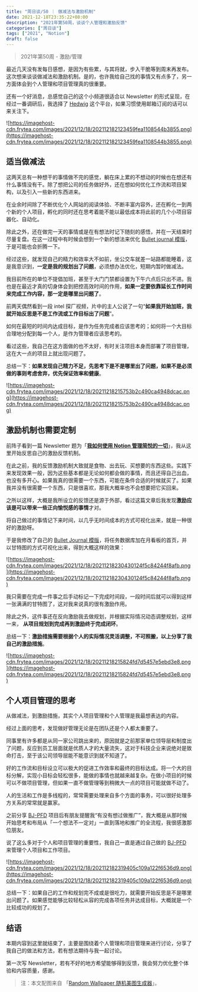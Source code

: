 ```yaml
---
title: "周日谈/50 ｜ 做减法与激励机制"
date: 2021-12-18T23:35:22+08:00
description: "2021年第50周，谈谈个人管理和激励反馈"
categories: ["周日谈"]
tags: ["2021", "Notion"]
draft: false
---
```


> 2021年第50周 - 激励/管理
> 

最近几天没有发每日感想，是因为有些累，与其将就，步入干脆等到周末再发布。这次想来谈谈做减法和激励机制。是的，也许我给自己找的事情又有点多了，另一方面体会到个人管理和项目管理真的很重要。

还有一个好消息，总感觉自己的这个小频道很适合以 Newsletter 的形式呈现，在经过一番调研后，我选择了 [Hedwig](https://frytea.hedwig.pub) 这个平台，如果习惯使用邮箱订阅的话可以来关注下。

![https://imagehost-cdn.frytea.com/images/2021/12/18/202112182123459fea1108544b3855.png](https://imagehost-cdn.frytea.com/images/2021/12/18/202112182123459fea1108544b3855.png)

## 适当做减法

这两天总有一种想干的事情做不完的感觉，躺在床上累的不想动的时候也在想还有什么事情没有干。除了想把公司的任务做好外，还在想如何优化工作流和项目架构，以及引入一些新的东西进来。

在业余时间除了不断优化个人网站的阅读体验、不断丰富内容外，还在孵化一到两个新的个人项目，孵化的同时还在思考着能不能以最低成本将此前的几个小项目容器化、自动化。

除此之外，还在做完一天的事情或是在有想法时记下随刻的感悟，并在一天结束时尽量复盘。在这一过程中有时候会想到一个新的想法来优化 [Bullet journal 模版](https://bjpfd.frytea.com)，于是可能也会折腾一下。

经过这些，就发现自己的精力和效率大不如前，坐公交车就差一站路都能睡着，这是我意识到，**一定是我的规划出了问题**，必须想办法优化，短期内暂时做减法。

我目前所在的单位不提倡加班，甚至于大门门禁都设置为下午六点后只出不进。我也是在最近才真的切身体会到把控高效时间的作用，**如果一定要依靠延长工作时间来完成工作内容，那一定是哪里出问题了**。

前两天偶然看到一段 intel 探厂视频，片中的主人公说了一句“**如果我开始加班，我就开始反思是不是工作流或工作目标出了问题**”。

如何在最短的时间内达成目标，是作为任务完成者应该思考的；如何将一个大目标合理地分配到每一个人，是作为管理者应该思考的。

看过这些，我自己在这方面做的也不太好，有时关注项目本身而部署了项目管理，这在大一点的项目上就出现问题了。

总结一下：**如果发现自己精力不足，先思考下是不是哪里出了问题，如果不是必须做的事则考虑舍弃，优先保证效率和健康**。

![https://imagehost-cdn.frytea.com/images/2021/12/18/20211218215753b2c490ca4948dcac.png](https://imagehost-cdn.frytea.com/images/2021/12/18/20211218215753b2c490ca4948dcac.png)

## 激励机制也需要定制

前阵子看到一篇 Newsletter 题为「**[我如何使用 Notion 管理简悦的一切](https://simpread.zhubai.love/posts/2077700878005850112)**」，我从这里开始反思自己的激励反馈机制。

在此之前，我的反馈激励机制大致就是食物、出去玩、买想要的东西这些。实践下来发现效果一般，因为这些基本都是无论如何都会做的事情，而且还得自己出血，也没有多开心。如果我真的很需要一个东西，可能在条件合适的时候就买了。如果我并没有很需要一个东西，只是很喜欢，那我大概率也不会想要把它买回来。

之所以这样，大概是我所设立的反馈还是源于外部，看过这篇文章后我发现**激励应该是可以带来一些正向愉悦感的事情**才对。

将自己做过的事情记下来时间，以几乎无时间成本的方式可视化出来，就是一种很好的激励呀。

于是我修改了自己的 [Bullet Journal 模版](https://bjpfd.frytea.com)，将任务数据库加在月看板的首页，并以甘特图的方式可视化出来，得到大概这样的效果：

![https://imagehost-cdn.frytea.com/images/2021/12/18/20211218230430124f5c84244f8afb.png](https://imagehost-cdn.frytea.com/images/2021/12/18/20211218230430124f5c84244f8afb.png)

我只需要在完成一件事之后手动标记一下完成时间段，一段时间后就可以得到这样一张满满的甘特图了，这对我来说真的很有激励作用。

除此之外，这件事还在反向激励我去做规划，并根据实际情况动态调整规划，这样一来， **从项目规划到完成再到激励终于完成闭环**。

总结一下：**激励措施需要根据个人的实际情况灵活调整，不可照搬，以上分享了我自己的激励措施**。

![https://imagehost-cdn.frytea.com/images/2021/12/18/20211218215824fd7d5457e5ebd3e8.png](https://imagehost-cdn.frytea.com/images/2021/12/18/20211218215824fd7d5457e5ebd3e8.png)

## 个人项目管理的思考

从做减法，到激励措施，其实个人项目管理和个人管理是我最想表达的内容。

经过上面的思考，发现做好管理无论是在团队还是个人都太重要了。

同事里有许多都是从同一家公司跳出来的，原因就是之前那家单位领导层和制度出了问题，反应到员工层面就是优质人才的大量流失，这对于科技企业来说绝对是致命打击，至于该公司领导层能不能意识到就不知道了。

好的工作流和目标设立可以极大的促进工作效率和最终的目标达成。将一个大的目标分解，实现小目标会轻松很多，能做的事情也就越来越复杂。在做小项目的时候可以不做项目管理，但如果一直不做管理等到稍微大一点的项目可能就做不动了。

人的生活和工作是多线程的，常常需要处理来自多个方面的事务，可以很好处理多方关系的常常就是赢家。

之前分享 [BJ-PFD](https://bjpfd.frytea.com) 项目后有朋友提醒我“有没有想过做推广”，我大概是从那时候开始思考和布局从「一个想法不一定对」一直到落地和推广的全流程，我很感激那位朋友。

说了这么多对于个人和项目管理的重要性，我自己一直是通过自己做的  [BJ-PFD](https://bjpfd.frytea.com) 来管理个人项目和工作项目。

![https://imagehost-cdn.frytea.com/images/2021/12/18/202112182319405c109a122f6536d9.png](https://imagehost-cdn.frytea.com/images/2021/12/18/202112182319405c109a122f6536d9.png)

总结一下：如果自己的工作和规划完不成或是很吃力，就需要开始反思是不是哪里出问题了。如果感觉能够比较轻松从容的完成各项任务并达成目标，大概就是一个比较成功的规划了。

## 结语

本期内容到这里就结束了，主要是围绕着个人管理和项目管理来进行讨论，分享了我自己的做法和方法，若有想法期待与我一起讨论。

第一次写 Newsletter，若有不好的地方希望能够得到反馈，我会努力优化整个体验和内容质量，感谢。

> 注：本文配图来自 「[Random Wallpaper 随机美图生成器](https://wallpaper.frytea.com)」。
>